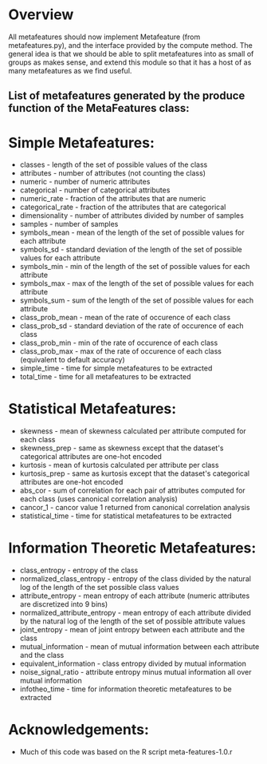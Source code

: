# Overview

All metafeatures should now implement Metafeature (from metafeatures.py), and the interface provided by the compute method.
The general idea is that we should be able to split metafeatures into as small of groups as makes sense, and extend this module so that it has a host of as many metafeatures as we find useful.

## List of metafeatures generated by the produce function of the MetaFeatures class:

# Simple Metafeatures:

- classes - length of the set of possible values of the class
- attributes - number of attributes (not counting the class)
- numeric - number of numeric attributes
- categorical - number of categorical attributes
- numeric_rate - fraction of the attributes that are numeric
- categorical_rate - fraction of the attributes that are categorical
- dimensionality - number of attributes divided by number of samples
- samples - number of samples
- symbols_mean - mean of the length of the set of possible values for each attribute
- symbols_sd - standard deviation of the length of the set of possible values for each attribute
- symbols_min - min of the length of the set of possible values for each attribute
- symbols_max - max of the length of the set of possible values for each attribute
- symbols_sum - sum of the length of the set of possible values for each attribute
- class_prob_mean - mean of the rate of occurence of each class
- class_prob_sd - standard deviation of the rate of occurence of each class
- class_prob_min - min of the rate of occurence of each class
- class_prob_max - max of the rate of occurence of each class (equivalent to default accuracy)
- simple_time - time for simple metafeatures to be extracted
- total_time - time for all metafeatures to be extracted


# Statistical Metafeatures:

- skewness - mean of skewness calculated per attribute computed for each class
- skewness_prep - same as skewness except that the dataset's categorical attributes are one-hot encoded
- kurtosis - mean of kurtosis calculated per attribute per class
- kurtosis_prep - same as kurtosis except that the dataset's categorical attributes are one-hot encoded
- abs_cor - sum of correlation for each pair of attributes computed for each class (uses canonical correlation analysis)
- cancor_1 - cancor value 1 returned from canonical correlation analysis
- statistical_time - time for statistical metafeatures to be extracted


# Information Theoretic Metafeatures:

- class_entropy - entropy of the class
- normalized_class_entropy - entropy of the class divided by the natural log of the length of the set possible class values
- attribute_entropy - mean entropy of each attribute (numeric attributes are discretized into 9 bins)
- normalized_attribute_entropy - mean entropy of each attribute divided by the natural log of the length of the set of possible attribute values
- joint_entropy - mean of joint entropy between each attribute and the class
- mutual_information - mean of mutual information between each attribute and the class
- equivalent_information - class entropy divided by mutual information
- noise_signal_ratio - attribute entropy minus mutual information all over mutual information
- infotheo_time - time for information theoretic metafeatures to be extracted


# Acknowledgements:
- Much of this code was based on the R script meta-features-1.0.r
